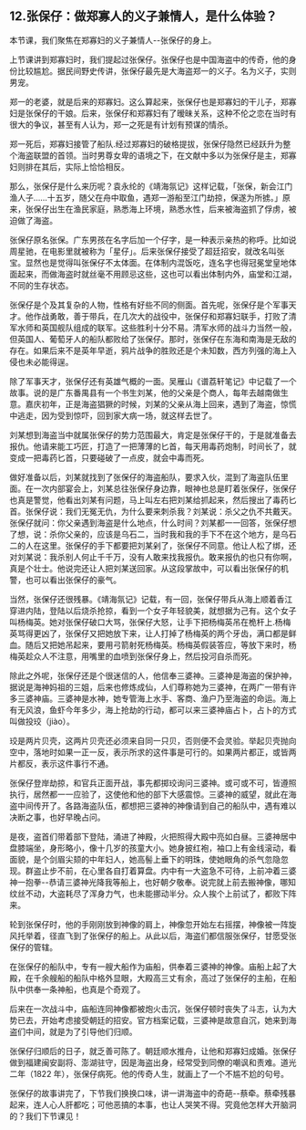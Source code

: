 ## 12.张保仔：做郑寡人的义子兼情人，是什么体验？
本节课，我们聚焦在郑寡妇的义子兼情人--张保仔的身上。


上节课讲到郑寡妇时，我们提起过张保仔。张保仔也是中国海盗中的传奇，他的身份比较尴尬。据民间野史传讲，张保仔最先是大海盗郑一的义子。名为义子，实则男宠。


郑一的老婆，就是后来的郑寡妇。这么算起来，张保仔也是郑寡妇的干儿子，郑寡妇是张保仔的干娘。后来，张保仔和郑寡妇有了暧昧关系，这种不伦之恋在当时有很大的争议，甚至有人认为，郑一之死是有计划有预谋的情杀。


郑一死后，郑寡妇接管了船队.经过郑寡妇的破格提拔，张保仔隐然已经跃升为整个海盗联盟的首领。当时男尊女卑的语境之下，在文献中多以为张保仔是主，郑寡妇则排在其后，实际上恰恰相反。


那么，张保仔是什么来历呢？袁永纶的《靖海氛记》这样记载，「张保，新会江门渔人子……十五岁，随父在舟中取鱼，遇郑一游船至江门劫掠，保遂为所掳。」原来，张保仔出生在渔民家庭，熟悉海上环境，熟悉水性，后来被海盗抓了俘虏，被迫做了海盗。


张保仔原名张保。广东男孩在名字后加一个仔字，是一种表示亲热的称呼。比如说周星驰，在电影里就被称为「星仔」。后来张保仔接受了超廷招安，就改名叫张宝。显然也是觉得叫张保仔不太体面。在体制内混饭吃，连名字也得冠冕堂皇地体面起来，而做海盗时就丝毫不用顾忌这些，这也可以看出体制内外，庙堂和江湖，不同的生存状态。


张保仔是个及其复杂的人物，性格有好些不同的侧面。首先呢，张保仔是个军事天才。他作战勇敢，善于带兵，在几次大的战役中，张保仔和郑寡妇联手，打败了清军水师和英国舰队组成的联军。这些胜利十分不易。清军水师的战斗力当然一般，但英国人、葡萄牙人的船队都败给了张保仔。那时，张保仔在东海和南海是无敌的存在。如果后来不是英年早逝，鸦片战争的胜败还是个未知数，西方列强的海上入侵也未必能得逞。


除了军事天才，张保仔还有英雄气概的一面。吴雁山《谱荔轩笔记》中记载了一个故事。说的是广东番禺县有一个书生刘某，他的父亲是个商人，每年去越南做生意。嘉庆初年，正是海盗猖獗的时候，刘某的父亲从海上回来，遇到了海盗，惊慌中逃走，因为受到惊吓，回到家大病一场，就这样去世了。


刘某想到海盗当中就属张保仔的势力范围最大，肯定是张保仔干的，于是就准备去报仇。他请来能工巧匠，打造了一把薄薄的匕首，每天用毒药炮制，时间长了，就变成一把毒药匕首，只要碰破了一点皮，就会中毒而死。


做好准备以后，刘某就找到了张保仔的海盗船队，要求入伙，混到了海盗队伍里面。在一次内部宴会上，刘某总往张保仔身边靠，眼神也总是盯着张保仔，张保仔也真是警觉，他看出刘某有问题，马上叫左右把刘某给抓起来，然后搜出了毒药匕首。张保仔说：我们无冤无仇，为什么要来刺杀我？刘某说：杀父之仇不共戴天。张保仔就问：你父亲遇到海盗是什么地点，什么时间？刘某都一一回答，张保仔想了想，说：杀你父亲的，应该是乌石二，当时我和我的手下不在这个地方，是乌石二的人在这里。张保仔的手下都要把刘某剁了，张保仔不同意。他让人松了绑，还对刘某说：我杀别人何止千千万，没有人敢来找我报仇。敢来报仇的也只有你啊，真是个壮士。他说完还让人把刘某送回家。从这段掌故中，可以看出张保仔的机警，也可以看出张保仔的豪气。


当然，张保仔还很残暴。《靖海氛记》记载，有一回，张保仔带兵从海上顺着香江穿进内陆，登陆以后烧杀抢掠，看到一个女子年轻貌美，就想据为己有。这个女子叫杨梅英。她对张保仔破口大骂，张保仔大怒，让手下把杨梅英吊在桅杆上.杨梅英骂得更凶了，张保仔又把她放下来，让人打掉了杨梅英的两个牙齿，满口都是鲜血。随后又把她吊起来，要用弓箭射死杨梅英。杨梅英假装答应，等放下来时，杨梅英趁众人不注意，用嘴里的血喷到张保仔身上，然后投河自杀而死。


除此之外呢，张保仔还是个很迷信的人，他信奉三婆神。三婆神是海盗的保护神，据说是海神妈祖的三姐，后来也修炼成仙，人们尊称她为三婆神，在两广一带有许多三婆神庙。三婆神是水神，她专管海上水手、客商、渔户乃至海盗的命运。海上有无风浪，鱼虾今年多少，海上抢劫的行动，都可以来三婆神庙占卜，占卜的方式叫做投珓（jiào）。


珓是两片贝壳，这两片贝壳还必须来自同一只贝，否则便不会灵验。举起贝壳抛向空中，落地时如果一正一反，表示所求的这件事是可行的。如果两片都正，或皆两片都反，表示这件事行不通。


张保仔登岸劫掠，和官兵正面开战，事先都掷珓询问三婆神。或可或不可，皆遵照执行，居然都一一应验了，这使他和他的部下大感震惊。三婆神的威望，就此在海盗中间传开了。各路海盗队伍，都想把三婆神的神像请到自己的船队中，遇有难以决断之事，也好早晚占问。


是夜，盗首们带着部下登陆，涌进了神殿，火把照得大殿中亮如白昼。三婆神居中盘膝端坐，身形略小，像十几岁的孩童大小。她身披红袍，袖口上有金线滚动，看面貌，是个剑眉尖颏的中年妇人，她高髻上垂下的明珠，使她眼角的杀气忽隐忽现。群盗止步不前，在心里各自打着算盘。内中有一大盗急不可待，上前冲着三婆神一抱拳--恭请三婆神光降我等船上，也好朝夕敬奉。说完就上前去搬神像，哪知纹丝不动，大盗耗尽了浑身力气，也未能挪动半分。众人挨个上前试了，都败下阵来。


轮到张保仔时，他的手刚刚放到神像的肩上，神像忽开始左右摇摆，神像被一阵旋风托举着，径直飞到了张保仔的船上。从此以后，海盗们都信服张保仔，甘愿受张保仔的管辖。


在张保仔的船队中，专有一艘大船作为庙船，供奉着三婆神的神像。庙船上起了大殿，在千余艘船的船队中格外显眼，大殿高三丈有余，高过了张保仔的主船，在船队中供奉一条神船，也真是个奇观了。


后来在一次战斗中，庙船连同神像都被炮火击沉，张保仔顿时丧失了斗志，认为大势已去，开始考虑接受朝廷的招安。官方档案记载，三婆神是故意自沉，她来到海盗们中间，就是为了引导他们归顺。  

张保仔归顺后的日子，就乏善可陈了。朝廷顺水推舟，让他和郑寡妇成婚。张保仔做到福建闽安副将、澎湖驻守，因是海盗出身，经常受到同僚的嘲讽和责难。道光二年（1822 年），张保仔病死。他的传奇人生，就画上了一个不尴不尬的句号。


张保仔的故事讲完了，下节我们换换口味，讲一讲海盗中的奇葩--蔡牵。蔡牵残暴起来，连人心人肝都吃；可他恶搞的本事，也让人哭笑不得。究竟他怎样大开脑洞的？我们下节课见！

